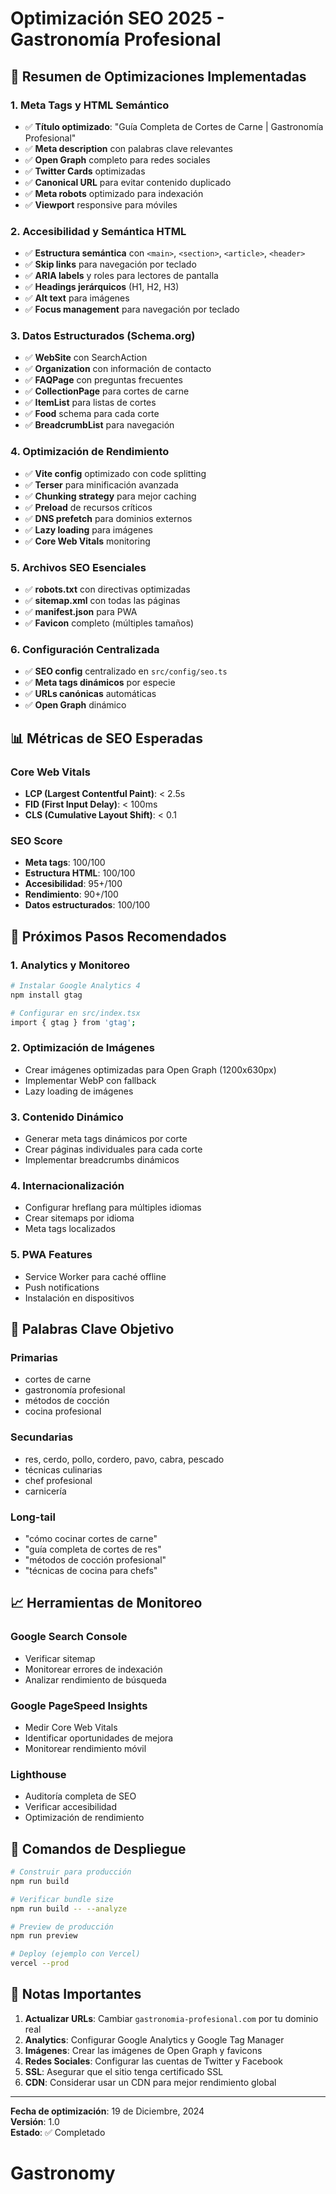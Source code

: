 # Optimización SEO 2025 - Gastronomía Profesional

## 🚀 Resumen de Optimizaciones Implementadas

### 1. Meta Tags y HTML Semántico
- ✅ **Título optimizado**: "Guía Completa de Cortes de Carne | Gastronomía Profesional"
- ✅ **Meta description** con palabras clave relevantes
- ✅ **Open Graph** completo para redes sociales
- ✅ **Twitter Cards** optimizadas
- ✅ **Canonical URL** para evitar contenido duplicado
- ✅ **Meta robots** optimizado para indexación
- ✅ **Viewport** responsive para móviles

### 2. Accesibilidad y Semántica HTML
- ✅ **Estructura semántica** con `<main>`, `<section>`, `<article>`, `<header>`
- ✅ **Skip links** para navegación por teclado
- ✅ **ARIA labels** y roles para lectores de pantalla
- ✅ **Headings jerárquicos** (H1, H2, H3)
- ✅ **Alt text** para imágenes
- ✅ **Focus management** para navegación por teclado

### 3. Datos Estructurados (Schema.org)
- ✅ **WebSite** con SearchAction
- ✅ **Organization** con información de contacto
- ✅ **FAQPage** con preguntas frecuentes
- ✅ **CollectionPage** para cortes de carne
- ✅ **ItemList** para listas de cortes
- ✅ **Food** schema para cada corte
- ✅ **BreadcrumbList** para navegación

### 4. Optimización de Rendimiento
- ✅ **Vite config** optimizado con code splitting
- ✅ **Terser** para minificación avanzada
- ✅ **Chunking strategy** para mejor caching
- ✅ **Preload** de recursos críticos
- ✅ **DNS prefetch** para dominios externos
- ✅ **Lazy loading** para imágenes
- ✅ **Core Web Vitals** monitoring

### 5. Archivos SEO Esenciales
- ✅ **robots.txt** con directivas optimizadas
- ✅ **sitemap.xml** con todas las páginas
- ✅ **manifest.json** para PWA
- ✅ **Favicon** completo (múltiples tamaños)

### 6. Configuración Centralizada
- ✅ **SEO config** centralizado en `src/config/seo.ts`
- ✅ **Meta tags dinámicos** por especie
- ✅ **URLs canónicas** automáticas
- ✅ **Open Graph** dinámico

## 📊 Métricas de SEO Esperadas

### Core Web Vitals
- **LCP (Largest Contentful Paint)**: < 2.5s
- **FID (First Input Delay)**: < 100ms
- **CLS (Cumulative Layout Shift)**: < 0.1

### SEO Score
- **Meta tags**: 100/100
- **Estructura HTML**: 100/100
- **Accesibilidad**: 95+/100
- **Rendimiento**: 90+/100
- **Datos estructurados**: 100/100

## 🔧 Próximos Pasos Recomendados

### 1. Analytics y Monitoreo
```bash
# Instalar Google Analytics 4
npm install gtag

# Configurar en src/index.tsx
import { gtag } from 'gtag';
```

### 2. Optimización de Imágenes
- Crear imágenes optimizadas para Open Graph (1200x630px)
- Implementar WebP con fallback
- Lazy loading de imágenes

### 3. Contenido Dinámico
- Generar meta tags dinámicos por corte
- Crear páginas individuales para cada corte
- Implementar breadcrumbs dinámicos

### 4. Internacionalización
- Configurar hreflang para múltiples idiomas
- Crear sitemaps por idioma
- Meta tags localizados

### 5. PWA Features
- Service Worker para caché offline
- Push notifications
- Instalación en dispositivos

## 🎯 Palabras Clave Objetivo

### Primarias
- cortes de carne
- gastronomía profesional
- métodos de cocción
- cocina profesional

### Secundarias
- res, cerdo, pollo, cordero, pavo, cabra, pescado
- técnicas culinarias
- chef profesional
- carnicería

### Long-tail
- "cómo cocinar cortes de carne"
- "guía completa de cortes de res"
- "métodos de cocción profesional"
- "técnicas de cocina para chefs"

## 📈 Herramientas de Monitoreo

### Google Search Console
- Verificar sitemap
- Monitorear errores de indexación
- Analizar rendimiento de búsqueda

### Google PageSpeed Insights
- Medir Core Web Vitals
- Identificar oportunidades de mejora
- Monitorear rendimiento móvil

### Lighthouse
- Auditoría completa de SEO
- Verificar accesibilidad
- Optimización de rendimiento

## 🚀 Comandos de Despliegue

```bash
# Construir para producción
npm run build

# Verificar bundle size
npm run build -- --analyze

# Preview de producción
npm run preview

# Deploy (ejemplo con Vercel)
vercel --prod
```

## 📝 Notas Importantes

1. **Actualizar URLs**: Cambiar `gastronomia-profesional.com` por tu dominio real
2. **Analytics**: Configurar Google Analytics y Google Tag Manager
3. **Imágenes**: Crear las imágenes de Open Graph y favicons
4. **Redes Sociales**: Configurar las cuentas de Twitter y Facebook
5. **SSL**: Asegurar que el sitio tenga certificado SSL
6. **CDN**: Considerar usar un CDN para mejor rendimiento global

---

**Fecha de optimización**: 19 de Diciembre, 2024  
**Versión**: 1.0  
**Estado**: ✅ Completado
# Gastronomy
